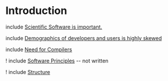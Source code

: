 
Introduction
============

include [Scientific Software is important.](value.md)

include [Demographics of developers and users is highly skewed](expertise.md)

include [Need for Compilers](need-for-compilers.md)

! include [Software Principles](principles.md) -- not written

! include [Structure](structure.md)
